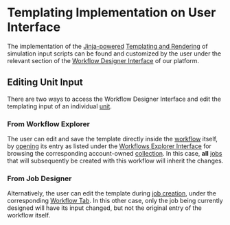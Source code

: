 # Templating Implementation on User Interface

The implementation of the [Jinja-powered](engine.md) [Templating and Rendering](concept.md) of simulation input scripts can be found and customized by the user under the relevant section of the [Workflow Designer Interface](../../workflow-designer/unit-editor/input-templates.md) of our platform.

## Editing Unit Input

There are two ways to access the Workflow Designer Interface and edit the templating input of an individual [unit](../components/units.md).

### From Workflow Explorer

The user can edit and save the template directly inside the [workflow](../../workflows/overview.md) itself, by [opening](../../entities-general/actions/open-edit.md) its entry as listed under the [Workflows Explorer Interface](../../workflows/ui/explorer.md) for browsing the corresponding account-owned [collection](../../accounts/collections.md). In this case, **all** [jobs](../../jobs/overview.md) that will subsequently be created with this workflow will inherit the changes. 

### From Job Designer

Alternatively, the user can edit the template during [job creation](../../jobs-designer/overview.md), under the corresponding [Workflow Tab](../../jobs-designer/workflow-tab.md). In this other case, only the job being currently designed will have its input changed, but not the original entry of the workflow itself.
